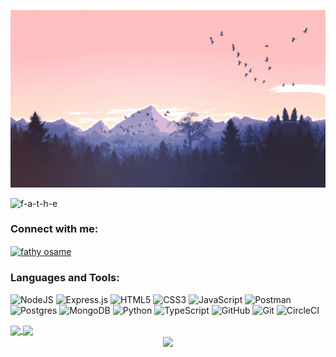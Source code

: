 ![Hi, I'm Fathy A back-end developer](https://github.com/f-a-t-h-e/f-a-t-h-e/blob/main/Hi%2C%20I'm%20Fathy%20A%20back-end%20developer.gif)

<p align="left"> <img src="https://komarev.com/ghpvc/?username=f-a-t-h-e&label=Profile%20views&color=0e75b6&style=flat" alt="f-a-t-h-e" /> </p>
<!-- 
<p align="left"> <a href="https://github.com/ryo-ma/github-profile-trophy"><img src="https://github-profile-trophy.vercel.app/?username=f-a-t-h-e" alt="f-a-t-h-e" /></a> </p>
 -->
<h3 align="left">Connect with me:</h3>
<p align="left">
 <a href="https://www.linkedin.com/in/fathy-osama/" target="blank"><img align="center" src="https://raw.githubusercontent.com/rahuldkjain/github-profile-readme-generator/master/src/images/icons/Social/linked-in-alt.svg" alt="fathy osame" height="30" width="40" /></a>
</p>

<h3 align="left">Languages and Tools:</h3>

![NodeJS](https://img.shields.io/badge/node.js-6DA55F?style=for-the-badge&logo=node.js&logoColor=white) ![Express.js](https://img.shields.io/badge/express.js-%23404d59.svg?style=for-the-badge&logo=express&logoColor=%2361DAFB) ![HTML5](https://img.shields.io/badge/html5-%23E34F26.svg?style=for-the-badge&logo=html5&logoColor=white) ![CSS3](https://img.shields.io/badge/css3-%231572B6.svg?style=for-the-badge&logo=css3&logoColor=white) ![JavaScript](https://img.shields.io/badge/javascript-%23323330.svg?style=for-the-badge&logo=javascript&logoColor=%23F7DF1E) ![Postman](https://img.shields.io/badge/Postman-FF6C37?style=for-the-badge&logo=postman&logoColor=white) ![Postgres](https://img.shields.io/badge/postgres-%23316192.svg?style=for-the-badge&logo=postgresql&logoColor=white) ![MongoDB](https://img.shields.io/badge/MongoDB-%234ea94b.svg?style=for-the-badge&logo=mongodb&logoColor=white) ![Python](https://img.shields.io/badge/python-3670A0?style=for-the-badge&logo=python&logoColor=ffdd54) ![TypeScript](https://img.shields.io/badge/typescript-%23007ACC.svg?style=for-the-badge&logo=typescript&logoColor=white) ![GitHub](https://img.shields.io/badge/github-%23121011.svg?style=for-the-badge&logo=github&logoColor=white) ![Git](https://img.shields.io/badge/git-%23F05033.svg?style=for-the-badge&logo=git&logoColor=white) ![CircleCI](https://img.shields.io/badge/circle%20ci-%23161616.svg?style=for-the-badge&logo=circleci&logoColor=white)

<a href="https://github.com/anuraghazra/github-readme-stats">
  <img align="center" src="https://github-readme-streak-stats.herokuapp.com?user=f-a-t-h-e&theme=blue-green" />
</a>
<a href="https://github.com/anuraghazra/convoychat">
  <img align="center" src="https://github-readme-stats.vercel.app/api/top-langs/?username=f-a-t-h-e&show_icons=true&locale=en&theme=blue-green&hide=scss,javascript,procfile,shell" />
</a>
<div align="center">
<img align="center" src="https://github-readme-stats.vercel.app/api?username=f-a-t-h-e&hide=contribs,prs&show_icons=true&theme=blue-green" />
</div>

<!--
**f-a-t-h-e/f-a-t-h-e** is a ✨ _special_ ✨ repository because its `README.md` (this file) appears on your GitHub profile.

Here are some ideas to get you started:

- 🔭 I’m currently working on ...
- 🌱 I’m currently learning ...
- 👯 I’m looking to collaborate on ...
- 🤔 I’m looking for help with ...
- 💬 Ask me about ...
- 📫 How to reach me: ...
- 😄 Pronouns: ...
- ⚡ Fun fact: ...
-->
